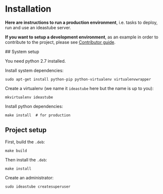 # Installation

**Here are instructions to run a production environment**, i.e. tasks to
deploy, run and use an ideastube server.

**If you want to setup a development environment**, as an example in order to
contribute to the project, please see [Contributor guide](contributing.md).


## System setup

You need python 2.7 installed.

Install system dependencies:

    sudo apt-get install python-pip python-virtualenv virtualenvwrapper

Create a virtualenv (we name it `ideastube` here but the name is up to you):

    mkvirtualenv ideastube

Install python dependencies:

    make install  # for production


## Project setup

First, build the `.deb`:

    make build

Then install the `.deb`:

    make install

Create an administrator:

    sudo ideastube createsuperuser

